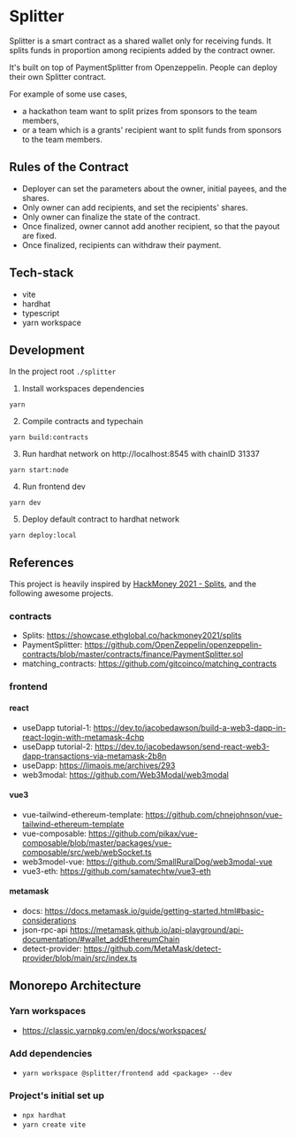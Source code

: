 # Splitter
Splitter is a smart contract as a shared wallet only for receiving funds. It splits funds in proportion among recipients added by the contract owner.

It's built on top of PaymentSplitter from Openzeppelin. People can deploy their own Splitter contract.

For example of some use cases,
- a hackathon team want to split prizes from sponsors to the team members,
- or a team which is a grants' recipient want to split funds from sponsors to the team members.

## Rules of the Contract
- Deployer can set the parameters about the owner, initial payees, and the shares.
- Only owner can add recipients, and set the recipients' shares.
- Only owner can finalize the state of the contract. 
- Once finalized, owner cannot add another recipient, so that the payout are fixed.
- Once finalized, recipients can withdraw their payment.

## Tech-stack
- vite
- hardhat
- typescript
- yarn workspace

## Development
In the project root `./splitter`

1. Install workspaces dependencies
```
yarn
```
2. Compile contracts and typechain
```
yarn build:contracts
```
3. Run hardhat network on http://localhost:8545 with chainID 31337
```
yarn start:node
```

4. Run frontend dev
```
yarn dev
```

5. Deploy default contract to hardhat network
```
yarn deploy:local
```


## References
This project is heavily inspired by [HackMoney 2021 - Splits](https://www.youtube.com/watch?v=0Uy2u9mTWSI), and the following awesome projects.

### contracts
- Splits: https://showcase.ethglobal.co/hackmoney2021/splits
- PaymentSplitter: https://github.com/OpenZeppelin/openzeppelin-contracts/blob/master/contracts/finance/PaymentSplitter.sol
- matching_contracts: https://github.com/gitcoinco/matching_contracts

### frontend

#### react
- useDapp tutorial-1: https://dev.to/jacobedawson/build-a-web3-dapp-in-react-login-with-metamask-4chp
- useDapp tutorial-2: https://dev.to/jacobedawson/send-react-web3-dapp-transactions-via-metamask-2b8n
- useDapp: https://limaois.me/archives/293
- web3modal: https://github.com/Web3Modal/web3modal

#### vue3
- vue-tailwind-ethereum-template: https://github.com/chnejohnson/vue-tailwind-ethereum-template
- vue-composable: https://github.com/pikax/vue-composable/blob/master/packages/vue-composable/src/web/webSocket.ts
- web3model-vue: https://github.com/SmallRuralDog/web3modal-vue
- vue3-eth: https://github.com/samatechtw/vue3-eth

#### metamask
- docs: https://docs.metamask.io/guide/getting-started.html#basic-considerations
- json-rpc-api https://metamask.github.io/api-playground/api-documentation/#wallet_addEthereumChain
- detect-provider: https://github.com/MetaMask/detect-provider/blob/main/src/index.ts

## Monorepo Architecture
### Yarn workspaces
- https://classic.yarnpkg.com/en/docs/workspaces/

### Add dependencies
- `yarn workspace @splitter/frontend add <package> --dev`

### Project's initial set up
- `npx hardhat`
- `yarn create vite`